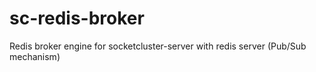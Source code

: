 # sc-redis-broker
Redis broker engine for socketcluster-server with redis server (Pub/Sub mechanism)
